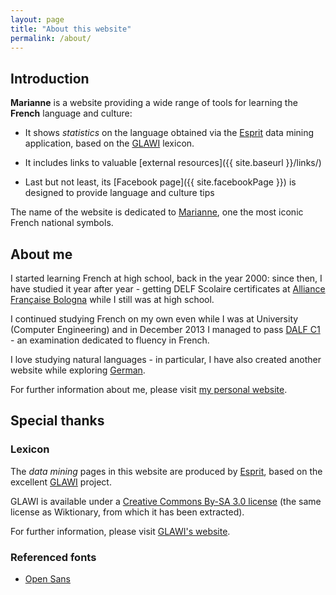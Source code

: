 ```yaml
---
layout: page
title: "About this website"
permalink: /about/
---
```



## Introduction

**Marianne** is a website providing a wide range of tools for learning the **French** language and culture:

* It shows *statistics* on the language obtained via the [Esprit](https://github.com/giancosta86/Esprit) data mining application, based on the [GLAWI](http://redac.univ-tlse2.fr/lexicons/glawi_en.html) lexicon.

* It includes links to valuable [external resources]({{ site.baseurl }}/links/)

* Last but not least, its [Facebook page]({{ site.facebookPage }}) is designed to provide language and culture tips

The name of the website is dedicated to [Marianne](https://en.wikipedia.org/wiki/Marianne), one the most iconic French national symbols.


## About me

I started learning French at high school, back in the year 2000: since then, I have studied it year after year - getting DELF Scolaire certificates at [Alliance Française Bologna](http://www.afbologna.it) while I still was at high school.

I continued studying French on my own even while I was at University (Computer Engineering) and in December 2013 I managed to pass [DALF C1](http://www.ciep.fr/en/dalf/detailed-information-on-the-examinations) - an examination dedicated to fluency in French.

I love studying natural languages - in particular, I have also created another website while exploring [German](http://gianlucacosta.info/FarbigesDeutsch/).

For further information about me, please visit [my personal website](http://gianlucacosta.info/).



## Special thanks


### Lexicon

The *data mining* pages in this website are produced by [Esprit](https://github.com/giancosta86/Esprit), based on the excellent [GLAWI](http://redac.univ-tlse2.fr/lexicons/glawi_en.html) project.

GLAWI is available under a [Creative Commons By-SA 3.0 license](http://creativecommons.org/licenses/by-sa/3.0/) (the same license as Wiktionary, from which it has been extracted).

For further information, please visit [GLAWI's website](http://redac.univ-tlse2.fr/lexicons/glawi_en.html).


### Referenced fonts

* [Open Sans](https://fonts.google.com/specimen/Open+Sans)